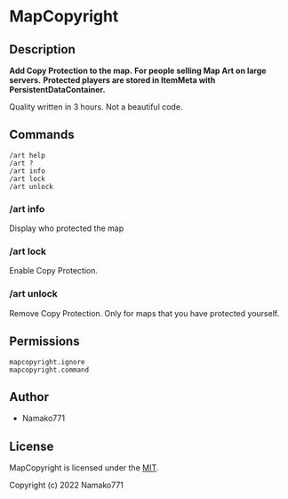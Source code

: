 # MapCopyright

## Description
**Add Copy Protection to the map.**
**For people selling Map Art on large servers.**
**Protected players are stored in ItemMeta with PersistentDataContainer.**

Quality written in 3 hours. Not a beautiful code.

## Commands
```
/art help
/art ?
/art info
/art lock
/art unlock
```

### /art info
Display who protected the map

### /art lock
Enable Copy Protection.

### /art unlock
Remove Copy Protection.
Only for maps that you have protected yourself.

## Permissions
```
mapcopyright.ignore
mapcopyright.command
```

## Author
* Namako771

## License
MapCopyright is licensed under the [MIT](https://en.wikipedia.org/wiki/MIT_License).

Copyright (c) 2022 Namako771